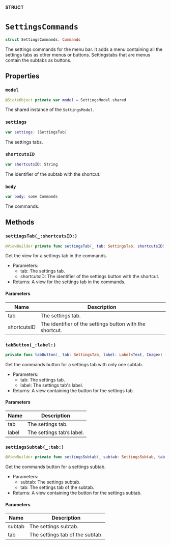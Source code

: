 **STRUCT**

# `SettingsCommands`

```swift
struct SettingsCommands: Commands
```

The settings commands for the menu bar.
It adds a menu containing all the settings tabs as other menus or buttons.
Settingstabs that are menus contain the subtabs as buttons.

## Properties
### `model`

```swift
@StateObject private var model = SettingsModel.shared
```

The shared instance of the ``SettingsModel``.

### `settings`

```swift
var settings: [SettingsTab]
```

The settings tabs.

### `shortcutsID`

```swift
var shortcutsID: String
```

The identifier of the subtab with the shortcut.

### `body`

```swift
var body: some Commands
```

The commands.

## Methods
### `settingsTab(_:shortcutsID:)`

```swift
@ViewBuilder private func settingsTab(_ tab: SettingsTab, shortcutsID: String) -> some View
```

Get the view for a settings tab in the commands.
- Parameters:
  - tab: The settings tab.
  - shortcutsID: The identifier of the settings button with the shortcut.
- Returns: A view for the settings tab in the commands.

#### Parameters

| Name | Description |
| ---- | ----------- |
| tab | The settings tab. |
| shortcutsID | The identifier of the settings button with the shortcut. |

### `tabButton(_:label:)`

```swift
private func tabButton(_ tab: SettingsTab, label: Label<Text, Image>) -> some View
```

Get the commands button for a settings tab with only one subtab.
- Parameters:
  - tab: The settings tab.
  - label: The settings tab's label.
- Returns: A view containing the button for the settings tab.

#### Parameters

| Name | Description |
| ---- | ----------- |
| tab | The settings tab. |
| label | The settings tab’s label. |

### `settingsSubtab(_:tab:)`

```swift
@ViewBuilder private func settingsSubtab(_ subtab: SettingsSubtab, tab: SettingsTab) -> some View
```

Get the commands button for a settings subtab.
- Parameters:
  - subtab: The settings subtab.
  - tab: The settings tab of the subtab.
- Returns: A view containing the button for the settings subtab.

#### Parameters

| Name | Description |
| ---- | ----------- |
| subtab | The settings subtab. |
| tab | The settings tab of the subtab. |